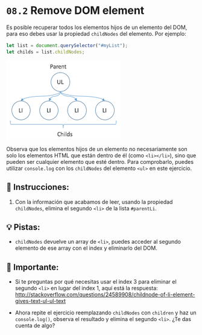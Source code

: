 # `08.2` Remove DOM element

Es posible recuperar todos los elementos hijos de un elemento del DOM, para eso debes usar la propiedad `childNodes` del elemento. Por ejemplo:

```js
let list = document.querySelector("#myList");
let childs = list.childNodes;   
```

![image 9-1](../../.learn/assets/09-1.png) 

Observa que los elementos hijos de un elemento no necesariamente son solo los elementos HTML que están dentro de él (como `<li></li>`), sino que pueden ser cualquier elemento que esté dentro. Para comprobarlo, puedes utilizar `console.log` con los `childNodes` del elemento `<ul>` en este ejercicio.

## 📝 Instrucciones:

1. Con la información que acabamos de leer, usando la propiedad `childNodes`, elimina el segundo `<li>` de la lista `#parentLi`.

## 💡 Pistas:

+ `childNodes` devuelve un array de `<li>`, puedes acceder al segundo elemento de ese array con el index y eliminarlo del DOM.

## 🔎 Importante:

+ Si te preguntas por qué necesitas usar el index 3 para eliminar el segundo `<li>` en lugar del index 1, aquí está la respuesta: http://stackoverflow.com/questions/24589908/childnode-of-li-element-gives-text-ul-ul-text

+ Ahora repite el ejercicio reemplazando `childNodes` con `children` y haz un `console.log()`, observa el resultado y elimina el segundo `<li>`. ¿Te das cuenta de algo?
